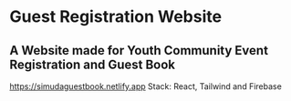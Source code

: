 # Guest Registration Website



## A Website made for Youth Community Event Registration and Guest Book
https://simudaguestbook.netlify.app
Stack: React, Tailwind and Firebase


